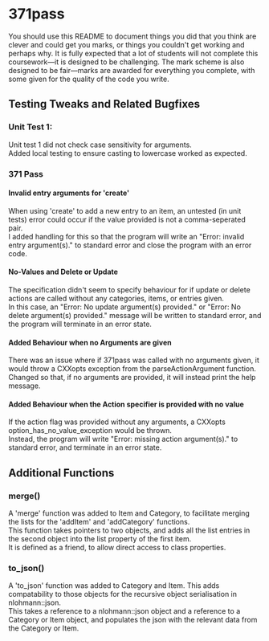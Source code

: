 # 371pass

You should use this README to document things you did that you think are clever and could get you marks, or things you couldn't get working and perhaps why. It is fully expected that a lot of students will not complete this coursework—it is designed to be challenging. The mark scheme is also designed to be fair—marks are awarded for everything you complete, with some given for the quality of the code you write.

## Testing Tweaks and Related Bugfixes
### Unit Test 1:
Unit test 1 did not check case sensitivity for arguments.   
Added local testing to ensure casting to lowercase worked as expected. 

### 371 Pass
#### Invalid entry arguments for 'create'
When using 'create' to add a new entry to an item, an untested (in unit tests) error could occur if the value provided is not a comma-seperated pair.   
I added handling for this so that the program will write an "Error: invalid entry argument(s)." to standard error and close the program with an error code.

#### No-Values and Delete or Update
The specification didn't seem to specify behaviour for if update or delete actions are called without any categories, items, or entries given.  
In this case, an "Error: No update argument(s) provided." or "Error: No delete argument(s) provided." message will be written to standard error, and the program will terminate in an error state.

#### Added Behaviour when no Arguments are given
There was an issue where if 371pass was called with no arguments given, it would throw a CXXopts exception from the parseActionArgument function.  
Changed so that, if no arguments are provided, it will instead print the help message.

#### Added Behaviour when the Action specifier is provided with no value
If the action flag was provided without any arguments, a CXXopts option_has_no_value_exception would be thrown.  
Instead, the program will write "Error: missing action argument(s)." to standard error, and terminate in an error state.  



## Additional Functions 

### merge()
A 'merge' function was added to Item and Category, to facilitate merging the lists for the 'addItem' and 'addCategory' functions.  
This function takes pointers to two objects, and adds all the list entries in the second object into the list property of the first item.  
It is defined as a friend, to allow direct access to class properties.

### to_json()
A 'to_json' function was added to Category and Item. This adds compatability to those objects for the recursive object serialisation in nlohmann::json.  
This takes a reference to a nlohmann::json object and a reference to a Category or Item object, and populates the json with the relevant data from the Category or Item. 